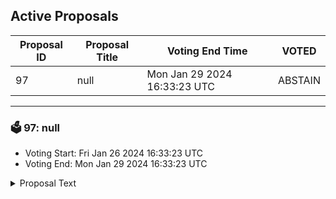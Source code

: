 ## Active Proposals

| Proposal ID | Proposal Title | Voting End Time | VOTED |
|-------------|----------------|-----------------|-------|
| 97 | null | Mon Jan 29 2024 16:33:23 UTC | ABSTAIN |

---

### 🗳 97: null
- Voting Start: Fri Jan 26 2024 16:33:23 UTC
- Voting End: Mon Jan 29 2024 16:33:23 UTC

<details>
<summary>Proposal Text</summary>
 
null
</details>
